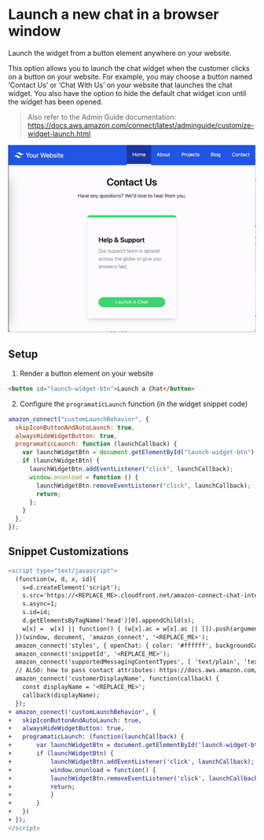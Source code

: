 # Launch a new chat in a browser window

Launch the widget from a button element anywhere on your website.

This option allows you to launch the chat widget when the customer clicks on a button on your website. For example, you may choose a button named ‘Contact Us’ or ‘Chat With Us’ on your website that launches the chat widget. You also have the option to hide the default chat widget icon until the widget has been opened.

> Also refer to the Admin Guide documentation: https://docs.aws.amazon.com/connect/latest/adminguide/customize-widget-launch.html

![](./customWidgetLaunchButton.gif)

## Setup

1. Render a button element on your website

```html
<button id="launch-widget-btn">Launch a Chat</button>
```

2. Configure the `programaticLaunch` function (in the widget snippet code)

```js
amazon_connect("customLaunchBehavior", {
  skipIconButtonAndAutoLaunch: true,
  alwaysHideWidgetButton: true,
  programaticLaunch: function (launchCallback) {
    var launchWidgetBtn = document.getElementById("launch-widget-btn");
    if (launchWidgetBtn) {
      launchWidgetBtn.addEventListener("click", launchCallback);
      window.onunload = function () {
        launchWidgetBtn.removeEventListener("click", launchCallback);
        return;
      };
    }
  },
});
```

## Snippet Customizations

```diff
<script type="text/javascript">
  (function(w, d, x, id){
    s=d.createElement('script');
    s.src='https://<REPLACE_ME>.cloudfront.net/amazon-connect-chat-interface-client.js';
    s.async=1;
    s.id=id;
    d.getElementsByTagName('head')[0].appendChild(s);
    w[x] =  w[x] || function() { (w[x].ac = w[x].ac || []).push(arguments) };
  })(window, document, 'amazon_connect', '<REPLACE_ME>');
  amazon_connect('styles', { openChat: { color: '#ffffff', backgroundColor: '#07b62a'}, closeChat: { color: '#ffffff', backgroundColor: '#07b62a'} });
  amazon_connect('snippetId', '<REPLACE_ME>');
  amazon_connect('supportedMessagingContentTypes', [ 'text/plain', 'text/markdown' ]);
  // ALSO: how to pass contact attributes: https://docs.aws.amazon.com/connect/latest/adminguide/pass-contact-attributes-chat.html
  amazon_connect('customerDisplayName', function(callback) {
    const displayName = '<REPLACE_ME>';
    callback(displayName);
  });
+ amazon_connect('customLaunchBehavior', {
+   skipIconButtonAndAutoLaunch: true,
+   alwaysHideWidgetButton: true,
+   programaticLaunch: (function(launchCallback) {
+       var launchWidgetBtn = document.getElementById('launch-widget-btn');
+       if (launchWidgetBtn) {
+           launchWidgetBtn.addEventListener('click', launchCallback);
+           window.onunload = function() {
+           launchWidgetBtn.removeEventListener('click', launchCallback);
+           return;
+           }
+       }
+   })
+ });
</script>
```
